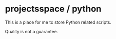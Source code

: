 # projectsspace / python

This is a place for me to store Python related scripts.

Quality is not a guarantee.

